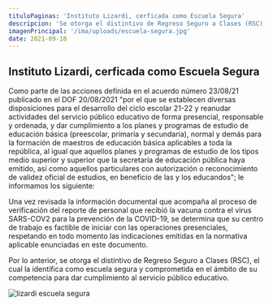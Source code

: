 ```yaml
---
tituloPaginas: 'Instituto Lizardi, cerficada como Escuela Segura'
descripcion: 'Se otorga el distintivo de Regreso Seguro a Clases (RSC), el cual la identifica como escuela segura y comprometida en el ámbito de su competencia para dar cumplimiento al servicio público educativo.'
imagenPrincipal: '/ima/uploads/escuela-segura.jpg'
date: 2021-09-10
---
```


## Instituto Lizardi, cerficada como Escuela Segura

Como parte de las acciones definida en el acuerdo número 23/08/21 publicado en el DOF 20/08/2021 "por el que se establecen diversas disposiciones para el desarrollo del ciclo escolar 21-22 y reanudar actividades del servicio público educativo de forma presencial, responsable y ordenada, y dar cumplimiento a los planes y programas de estudio de educación básica (preescolar, primaria y secundaria), normal y demás para la formación de maestros de educación básica aplicables a toda la república, al igual que aquellos planes y programas de estudio de los tipos medio superior y superior que la secretaría de educación pública haya emitido, así como aquellos particulares con autorización o reconocimiento de validez oficial de estudios, en beneficio de las y los educandos"; le informamos los siguiente:


Una vez revisada la información documental que acompaña al proceso de verificación del reporte de personal que recibió la vacuna contra el virus SARS-COV2 para la prevención de la COVID-19, se determina que su centro de trabajo es factible de iniciar con las operaciones presenciales, respetando en todo momento las indicaciones emitidas en la normativa aplicable enunciadas en este documento.


Por lo anterior, se otorga el distintivo de Regreso Seguro a Clases (RSC), el cual la identifica como escuela segura y comprometida en el ámbito de su competencia para dar cumplimiento al servicio público educativo.


![lizardi escuela segura](/ima/uploads/normatividad.jpg)

